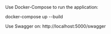 
Use Docker-Compose to run the application:

docker-compose up --build

Use Swagger on:
http://localhost:5000/swagger
